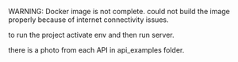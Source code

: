WARNING: Docker image is not complete. could not build the image properly
         because of internet connectivity issues.

to run the project activate env and then run server.

there is a photo from each API in api_examples folder.